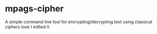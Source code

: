 # mpags-cipher
A simple command line tool for encrypting/decrypting text using classical ciphers
look I edited it